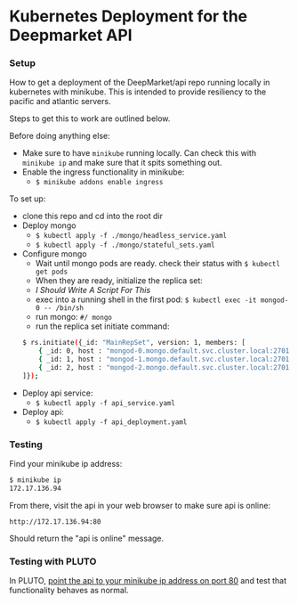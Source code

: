 # Kubernetes Deployment for the Deepmarket API

### Setup

How to get a deployment of the DeepMarket/api repo running locally in kubernetes with minikube.  This is intended to provide resiliency to the pacific and atlantic servers.

Steps to get this to work are outlined below.

Before doing anything else:
- Make sure to have `minikube` running locally.  Can check this with `minikube ip` and make sure that it spits something out.
- Enable the ingress functionality in minikube:
    - `$ minikube addons enable ingress`

To set up:

- clone this repo and cd into the root dir
- Deploy mongo
    - `$ kubectl apply -f ./mongo/headless_service.yaml`
    - `$ kubectl apply -f ./mongo/stateful_sets.yaml`
- Configure mongo
    - Wait until mongo pods are ready.  check their status with `$ kubectl get pods`
    - When they are ready, initialize the replica set:
    - *I Should Write A Script For This*
    - exec into a running shell in the first pod: `$ kubectl exec -it mongod-0 -- /bin/sh`
    - run mongo: `#/ mongo`
    - run the replica set initiate command:
    ```bash
    $ rs.initiate({_id: "MainRepSet", version: 1, members: [
        { _id: 0, host : "mongod-0.mongo.default.svc.cluster.local:27017" },
        { _id: 1, host : "mongod-1.mongo.default.svc.cluster.local:27017" },
        { _id: 2, host : "mongod-2.mongo.default.svc.cluster.local:27017" },
    ]});
    ```
- Deploy api service:
    - `$ kubectl apply -f api_service.yaml`
- Deploy api:
    - `$ kubectl apply -f api_deployment.yaml`

### Testing

Find your minikube ip address:

```bash
$ minikube ip
172.17.136.94
```

From there, visit the api in your web browser to make sure api is online:

`http://172.17.136.94:80`

Should return the "api is online" message.

### Testing with PLUTO

In PLUTO, [point the api to your minikube ip address on port 80](https://github.com/deepmarket/PLUTO/blob/develop/src/main/python/api.py#L44) and test that functionality behaves as normal.
